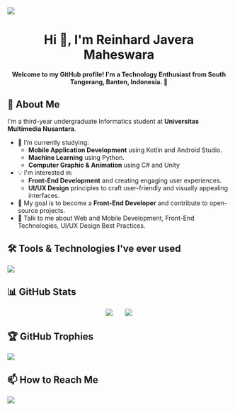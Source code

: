 <img align="center">[![](https://visitcount.itsvg.in/api?id=reinhardjavera&icon=1&color=2)](https://visitcount.itsvg.in)
---

<h1 align="center">Hi 👋, I'm Reinhard Javera Maheswara</h1>
<h4 align="center">Welcome to my GitHub profile! I'm a Technology Enthusiast from South Tangerang, Banten, Indonesia. 🌱</h4>

## 🌟 About Me

I'm a third-year undergraduate Informatics student at **Universitas Multimedia Nusantara**.

- 🔭 I’m currently studying:
	- **Mobile Application Development** using Kotlin and Android Studio.
	- **Machine Learning** using Python.
	- **Computer Graphic & Animation** using C# and Unity
- :bulb: I'm interested in:
  - **Front-End Development** and creating engaging user experiences.
  - **UI/UX Design** principles to craft user-friendly and visually appealing interfaces.
- 🎯 My goal is to become a **Front-End Developer** and contribute to open-source projects.
- 💬 Talk to me about Web and Mobile Development, Front-End Technologies, UI/UX Design Best Practices.

## 🛠️ Tools & Technologies I've ever used

![](https://skillicons.dev/icons?i=html,css,bootstrap,tailwind,js,react,kotlin,vscode,androidstudio,figma,git,&perline=19)

## 📊 GitHub Stats
<p align="center">
  <img src="https://github-readme-streak-stats.herokuapp.com/?user=reinhardjavera&theme=dark&hide_border=false" />
  &nbsp;&nbsp;&nbsp;&nbsp;&nbsp;
  <img src="https://github-readme-stats.vercel.app/api/top-langs/?username=reinhardjavera&theme=dark&hide_border=false&include_all_commits=false&count_private=false&layout=compact" />
</p>


## 🏆 GitHub Trophies
![](https://github-profile-trophy.vercel.app/?username=reinhardjavera&theme=radical&no-frame=true&no-bg=false&margin-w=18)


## 📫 How to Reach Me
<a target="_blank" href="https://www.linkedin.com/in/reinhard-javera-maheswara/"><img src="https://img.shields.io/badge/-LinkedIn-0077B5?style=for-the-badge&logo=Linkedin&logoColor=white"></img></a>
<br>
</p>

<!-- Proudly created with GPRM ( https://gprm.itsvg.in ) -->
